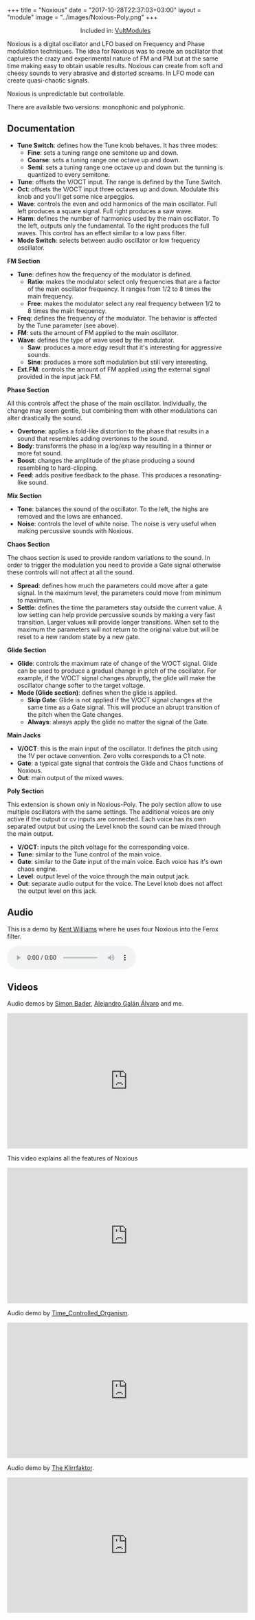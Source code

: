 +++
title = "Noxious"
date = "2017-10-28T22:37:03+03:00"
layout = "module"
image = "../images/Noxious-Poly.png"
+++

<center>Included in: <a href="../premium/"><a href="/premium/" class="btn btn-primary" role="button">VultModules</a></a> </center>


Noxious is a digital oscillator and LFO based on Frequency and Phase modulation techniques. The idea for Noxious was to create an oscillator that captures the crazy and experimental nature of FM and PM but at the same time making easy to obtain usable results. Noxious can create from soft and cheesy sounds to very abrasive and distorted screams. In LFO mode can create quasi-chaotic signals.

Noxious is unpredictable but controllable.

There are available two versions: monophonic and polyphonic.

## Documentation

- **Tune Switch**: defines how the Tune knob behaves. It has three modes:
   - **Fine**: sets a tuning range one semitone up and down.
   - **Coarse**: sets a tuning range one octave up and down.
   - **Semi**: sets a tuning range one octave up and down but the tunning is quantized to every semitone.
- **Tune**: offsets the V/OCT input. The range is defined by the Tune Switch.
- **Oct**: offsets the V/OCT input three octaves up and down. Modulate this knob and you'll get some nice arpeggios.
- **Wave**: controls the even and odd harmonics of the main oscillator. Full left produces a square signal. Full right produces a saw wave.
- **Harm**: defines the number of harmonics used by the main oscillator. To the left, outputs only the fundamental. To the right produces the full waves. This control has an effect similar to a low pass filter.
- **Mode Switch**: selects between audio oscillator or low frequency oscillator.

**FM Section**

- **Tune**: defines how the frequency of the modulator is defined.
   - **Ratio**: makes the modulator select only frequencies that are a factor of the main oscillator frequency. It ranges from 1/2 to 8 times the main frequency.
   - **Free**: makes the modulator select any real frequency between 1/2 to 8 times the main frequency.
- **Freq**: defines the frequency of the modulator. The behavior is affected by the Tune parameter (see above).
- **FM**: sets the amount of FM applied to the main oscillator.
- **Wave**: defines the type of wave used by the modulator.
   - **Saw**: produces a more edgy result that it's interesting for aggressive sounds.
   - **Sine**: produces a more soft modulation but still very interesting.
- **Ext.FM**: controls the amount of FM applied using the external signal provided in the input jack FM.

**Phase Section**

All this controls affect the phase of the main oscillator. Individually, the change may seem gentle, but combining them with other modulations can alter drastically the sound.

- **Overtone**: applies a fold-like distortion to the phase that results in a sound that resembles adding overtones to the sound.
- **Body**: transforms the phase in a log/exp way resulting in a thinner or more fat sound.
- **Boost**: changes the amplitude of the phase producing a sound resembling to hard-clipping.
- **Feed**: adds positive feedback to the phase. This produces a resonating-like sound.

**Mix Section**

- **Tone**: balances the sound of the oscillator. To the left, the highs are removed and the lows are enhanced.
- **Noise**: controls the level of white noise. The noise is very useful when making percussive sounds with Noxious.

**Chaos Section**

The chaos section is used to provide random variations to the sound. In order to trigger the modulation you need to provide a Gate signal otherwise these controls will not affect at all the sound.

- **Spread**: defines how much the parameters could move after a gate signal. In the maximum level, the parameters could move from minimum to maximum.
- **Settle**: defines the time the parameters stay outside the current value. A low setting can help provide percussive sounds by making a very fast transition. Larger values will provide longer transitions. When set to the maximum the parameters will not return to the original value but will be reset to a new random state by a new gate.

**Glide Section**

- **Glide**: controls the maximum rate of change of the V/OCT signal. Glide can be used to produce a gradual change in pitch of the oscillator. For example, if the V/OCT signal changes abruptly, the glide will make the oscillator change softer to the target voltage.
- **Mode (Glide section)**: defines when the glide is applied.
   - **Skip Gate**: Glide is not applied if the V/OCT signal changes at the same time as a Gate signal. This will produce an abrupt transition of the pitch when the Gate changes.
   - **Always**: always apply the glide no matter the signal of the Gate.

**Main Jacks**

- **V/OCT**: this is the main input of the oscillator. It defines the pitch using the 1V per octave convention. Zero volts corresponds to a C1 note.
- **Gate**: a typical gate signal that controls the Glide and Chaos functions of Noxious.
- **Out**: main output of the mixed waves.

**Poly Section**

This extension is shown only in Noxious-Poly. The poly section allow to use multiple oscillators with the same settings. The additional voices are only active if the output or cv inputs are connected. Each voice has its own separated output but using the Level knob the sound can be mixed through the main output.

- **V/OCT**: inputs the pitch voltage for the corresponding voice.
- **Tune**: similar to the Tune control of the main voice.
- **Gate**: similar to the Gate input of the main voice. Each voice has it's own chaos engine.
- **Level**: output level of the voice through the main output jack.
- **Out**: separate audio output for the voice. The Level knob does not affect the output level on this jack.

## Audio

This is a demo by <a href="http://cornwarning.com">Kent Williams</a> where he uses four Noxious into the Ferox filter.

<audio controls>
  <source src="../audio/beauty2.mp3" type="audio/mpeg">
Your browser does not support the audio element.
</audio>

## Videos

Audio demos by [Simon Bader](https://www.instagram.com/circadiansound/), [Alejandro Galán Álvaro](https://www.youtube.com/user/AGalanKh/) and me.

<iframe width="560" height="315" src="https://www.youtube.com/embed/q6Ts9B0_EeY" frameborder="0" allow="autoplay; encrypted-media" allowfullscreen></iframe>


This video explains all the features of Noxious

<iframe width="560" height="315" src="https://www.youtube.com/embed/dteMrGhLTC0" frameborder="0" allow="autoplay; encrypted-media" allowfullscreen></iframe>


Audio demo by [Time_Controlled_Organism](https://www.youtube.com/channel/UCI215RjXT1zqgTIrsUJUhPA).

<iframe width="560" height="315" src="https://www.youtube.com/embed/VjDNTYmUo-4" frameborder="0" allow="autoplay; encrypted-media" allowfullscreen></iframe>

Audio demo by [The Klirrfaktor](https://www.youtube.com/user/TheKlirrfaktor).

<iframe width="560" height="315" src="https://www.youtube.com/embed/jUjVupZ67kY" frameborder="0" allow="autoplay; encrypted-media" allowfullscreen></iframe>


